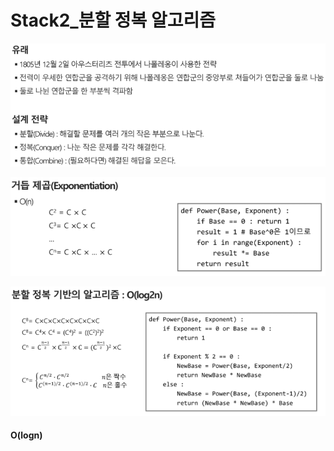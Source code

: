 # Stack2_분할 정복 알고리즘

![image-20210823155905414](photo/image-20210823155905414.png)

![image-20210823155916243](photo/image-20210823155916243.png)

![image-20210823155924914](photo/image-20210823155924914.png)

#### **O(logn)** 


